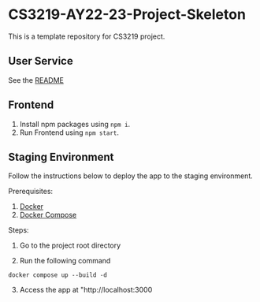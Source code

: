 # CS3219-AY22-23-Project-Skeleton

This is a template repository for CS3219 project.

## User Service

See the [README](user-service/README.md)

## Frontend
1. Install npm packages using `npm i`.
2. Run Frontend using `npm start`.

## Staging Environment

Follow the instructions below to deploy the app to the staging environment.

Prerequisites:
1. [Docker](https://www.docker.com/)
2. [Docker Compose](https://docs.docker.com/compose/install/)

Steps:
1. Go to the project root directory

2. Run the following command
```shell
docker compose up --build -d
```

3. Access the app at "http://localhost:3000